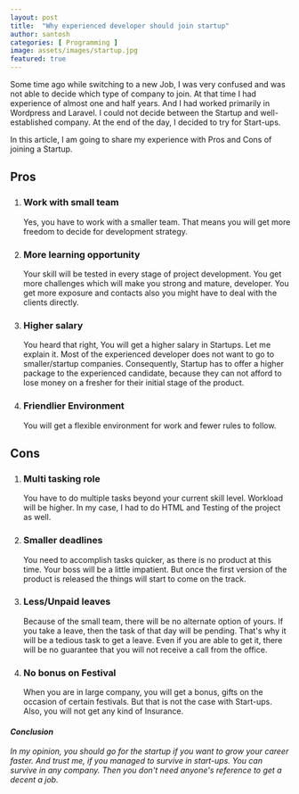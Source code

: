 ```yaml
---
layout: post
title:  "Why experienced developer should join startup"
author: santosh
categories: [ Programming ]
image: assets/images/startup.jpg
featured: true
---
```


Some time ago while switching to a new Job, I was very confused and was not able to decide which type of company to join. At that time I had experience of almost one and half years. And I had worked primarily in Wordpress and Laravel. I could not decide between the Startup and well-established company. At the end of the day, I decided to try for Start-ups.  

In this article, I am going to share my experience with Pros and Cons of joining a Startup. 

## Pros

1. ### Work with small team
    Yes, you have to work with a smaller team. That means you will get more freedom to decide for development strategy.
    
2. ### More learning opportunity
    Your skill will be tested in every stage of project development. You get more challenges which will make you strong and mature, developer. You get more exposure and contacts also you might have to deal with the clients directly.

3. ### Higher salary
   You heard that right, You will get a higher salary in Startups. Let me explain it. Most of the experienced developer does not want to go to smaller/startup companies. Consequently, Startup has to offer a higher package to the experienced candidate, because they can not afford to lose money on a fresher for their initial stage of the product.
    
4. ### Friendlier Environment
    You will get a flexible environment for work and fewer rules to follow. 

## Cons

1. ### Multi tasking role
   You have to do multiple tasks beyond your current skill level. Workload will be higher. In my case, I had to do HTML and Testing of the project as well. 

2. ### Smaller deadlines
   You need to accomplish tasks quicker, as there is no product at this time. Your boss will be a little impatient. But once the first version of the product is released the things will start to come on the track.
   
3. ### Less/Unpaid leaves
   Because of the small team, there will be no alternate option of yours. If you take a leave, then the task of that day will be pending. That's why it will be a tedious task to get a leave. Even if you are able to get it, there will be no guarantee that you will not receive a call from the office.
   
4. ### No bonus on Festival
   When you are in large company, you will get a bonus, gifts on the occasion of certain festivals. But that is not the case with Start-ups. Also, you will not get any kind of Insurance.
   
   
#### _Conclusion_
  _In my opinion, you should go for the startup if you want to grow your career faster. And trust me, if you managed to survive in start-ups. You can survive in any company. Then you don't need anyone's reference to get a decent a job._
      
